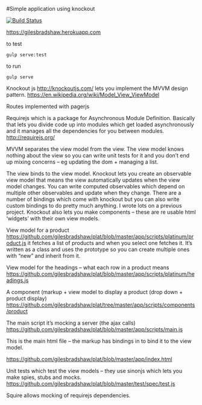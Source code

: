 #Simple application using knockout

[![Build Status](https://travis-ci.org/gilesbradshaw/plat.svg)](https://travis-ci.org/gilesbradshaw/plat)

https://gilesbradshaw.herokuapp.com

to test 
    
    gulp serve:test

to run 

    gulp serve


Knockout js http://knockoutjs.com/ lets you implement the MVVM design pattern.  https://en.wikipedia.org/wiki/Model_View_ViewModel

Routes implemented with pagerjs

Requirejs which is a package for Asynchronous Module Definition.  Basically that lets you divide code up into modules which get loaded asynchronously and it manages all the dependencies for you between modules.  http://requirejs.org/

MVVM separates the view model from the view.  The view model knows nothing about the view so you can write unit tests for it and you don’t end up mixing concerns – eg updating the dom + managing a list.

The view binds to the view model.  Knockout lets you create an observable view model that means the view automatically updates when the view model changes.  You can write computed observables which depend on multiple other observables and update when they change.  There are a number of bindings which come with knockout but you can also write custom bindings to do pretty much anything.  I wrote lots on a previous project.  Knockout also lets you make components – these are re usable html ‘widgets’ with their own view models.

View model for a product https://github.com/gilesbradshaw/plat/blob/master/app/scripts/platinum/product.js it fetches a list of products and when you select one fetches it.  It’s written as a class and uses the prototype so you can create multiple ones with “new” and inherit from it.

View model for the headings –  what each row in a product means https://github.com/gilesbradshaw/plat/blob/master/app/scripts/platinum/headings.js

A component (markup + view model to display a product (drop down + product display) https://github.com/gilesbradshaw/plat/tree/master/app/scripts/components/product

The main script it’s mocking a server (the ajax calls) https://github.com/gilesbradshaw/plat/blob/master/app/scripts/main.js 

This is the main html file – the markup has bindings in  to bind it to the view model.

https://github.com/gilesbradshaw/plat/blob/master/app/index.html


Unit tests which test the view models – they use sinonjs which lets you make spies, stubs and mocks.
https://github.com/gilesbradshaw/plat/blob/master/test/spec/test.js

Squire allows mocking of requirejs dependencies.
